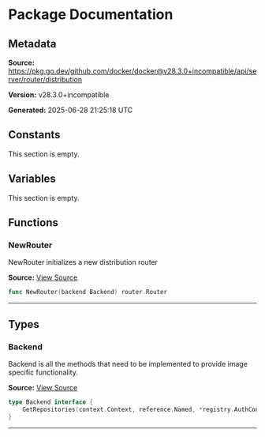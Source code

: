 # Package Documentation

## Metadata

**Source:** https://pkg.go.dev/github.com/docker/docker@v28.3.0+incompatible/api/server/router/distribution

**Version:** v28.3.0+incompatible

**Generated:** 2025-06-28 21:25:18 UTC

## Constants

This section is empty.

## Variables

This section is empty.

## Functions

### NewRouter

NewRouter initializes a new distribution router

**Source:** [View Source](https://github.com/docker/docker/blob/v28.3.0/api/server/router/distribution/distribution.go#L12)  

```go
func NewRouter(backend Backend) router.Router
```

---

## Types

### Backend

Backend is all the methods that need to be implemented
to provide image specific functionality.

**Source:** [View Source](https://github.com/docker/docker/blob/v28.3.0/api/server/router/distribution/backend.go#L13)  

```go
type Backend interface {
	GetRepositories(context.Context, reference.Named, *registry.AuthConfig) ([]distribution.Repository, error)
}
```

---

